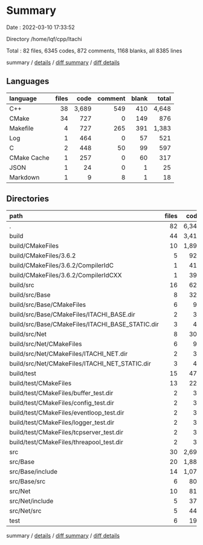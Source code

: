 # Summary

Date : 2022-03-10 17:33:52

Directory /home/lqf/cpp/Itachi

Total : 82 files,  6345 codes, 872 comments, 1168 blanks, all 8385 lines

summary / [details](details.md) / [diff summary](diff.md) / [diff details](diff-details.md)

## Languages
| language | files | code | comment | blank | total |
| :--- | ---: | ---: | ---: | ---: | ---: |
| C++ | 38 | 3,689 | 549 | 410 | 4,648 |
| CMake | 34 | 727 | 0 | 149 | 876 |
| Makefile | 4 | 727 | 265 | 391 | 1,383 |
| Log | 1 | 464 | 0 | 57 | 521 |
| C | 2 | 448 | 50 | 99 | 597 |
| CMake Cache | 1 | 257 | 0 | 60 | 317 |
| JSON | 1 | 24 | 0 | 1 | 25 |
| Markdown | 1 | 9 | 8 | 1 | 18 |

## Directories
| path | files | code | comment | blank | total |
| :--- | ---: | ---: | ---: | ---: | ---: |
| . | 82 | 6,345 | 872 | 1,168 | 8,385 |
| build | 44 | 3,415 | 367 | 852 | 4,634 |
| build/CMakeFiles | 10 | 1,890 | 102 | 297 | 2,289 |
| build/CMakeFiles/3.6.2 | 5 | 926 | 102 | 221 | 1,249 |
| build/CMakeFiles/3.6.2/CompilerIdC | 1 | 417 | 50 | 95 | 562 |
| build/CMakeFiles/3.6.2/CompilerIdCXX | 1 | 390 | 52 | 92 | 534 |
| build/src | 16 | 621 | 117 | 247 | 985 |
| build/src/Base | 8 | 321 | 60 | 128 | 509 |
| build/src/Base/CMakeFiles | 6 | 91 | 0 | 18 | 109 |
| build/src/Base/CMakeFiles/ITACHI_BASE.dir | 2 | 38 | 0 | 6 | 44 |
| build/src/Base/CMakeFiles/ITACHI_BASE_STATIC.dir | 3 | 41 | 0 | 7 | 48 |
| build/src/Net | 8 | 300 | 57 | 119 | 476 |
| build/src/Net/CMakeFiles | 6 | 91 | 0 | 18 | 109 |
| build/src/Net/CMakeFiles/ITACHI_NET.dir | 2 | 38 | 0 | 6 | 44 |
| build/src/Net/CMakeFiles/ITACHI_NET_STATIC.dir | 3 | 41 | 0 | 7 | 48 |
| build/test | 15 | 476 | 72 | 167 | 715 |
| build/test/CMakeFiles | 13 | 228 | 0 | 41 | 269 |
| build/test/CMakeFiles/buffer_test.dir | 2 | 36 | 0 | 6 | 42 |
| build/test/CMakeFiles/config_test.dir | 2 | 36 | 0 | 6 | 42 |
| build/test/CMakeFiles/eventloop_test.dir | 2 | 36 | 0 | 6 | 42 |
| build/test/CMakeFiles/logger_test.dir | 2 | 36 | 0 | 6 | 42 |
| build/test/CMakeFiles/tcpserver_test.dir | 2 | 36 | 0 | 6 | 42 |
| build/test/CMakeFiles/threapool_test.dir | 2 | 36 | 0 | 6 | 42 |
| src | 30 | 2,698 | 429 | 253 | 3,380 |
| src/Base | 20 | 1,881 | 336 | 202 | 2,419 |
| src/Base/include | 14 | 1,075 | 176 | 140 | 1,391 |
| src/Base/src | 6 | 806 | 160 | 62 | 1,028 |
| src/Net | 10 | 817 | 93 | 51 | 961 |
| src/Net/include | 5 | 373 | 43 | 39 | 455 |
| src/Net/src | 5 | 444 | 50 | 12 | 506 |
| test | 6 | 199 | 68 | 61 | 328 |

summary / [details](details.md) / [diff summary](diff.md) / [diff details](diff-details.md)